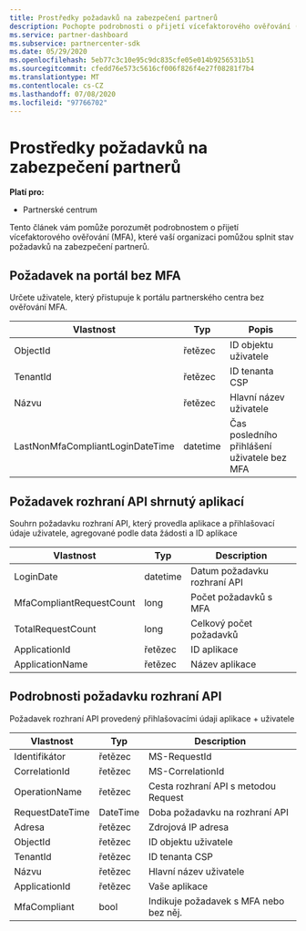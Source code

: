 ```yaml
---
title: Prostředky požadavků na zabezpečení partnerů
description: Pochopte podrobnosti o přijetí vícefaktorového ověřování (MFA), aby splňovaly požadavky na zabezpečení partnerů.
ms.service: partner-dashboard
ms.subservice: partnercenter-sdk
ms.date: 05/29/2020
ms.openlocfilehash: 5eb77c3c10e95c9dc835cfe05e014b9256531b51
ms.sourcegitcommit: cfedd76e573c5616cf006f826f4e27f08281f7b4
ms.translationtype: MT
ms.contentlocale: cs-CZ
ms.lasthandoff: 07/08/2020
ms.locfileid: "97766702"
---
```

# <a name="partner-security-requirements-resources"></a>Prostředky požadavků na zabezpečení partnerů

**Platí pro:**

- Partnerské centrum

Tento článek vám pomůže porozumět podrobnostem o přijetí vícefaktorového ověřování (MFA), které vaší organizaci pomůžou splnit stav požadavků na zabezpečení partnerů. 

## <a name="portal-request-without-mfa"></a>Požadavek na portál bez MFA

Určete uživatele, který přistupuje k portálu partnerského centra bez ověřování MFA.

| Vlastnost                            | Typ            | Popis                           |
|-------------------------------------|-----------------|---------------------------------------|
| ObjectId                            | řetězec          | ID objektu uživatele                        |
| TenantId                            | řetězec          | ID tenanta CSP                         |
| Názvu                                 | řetězec          | Hlavní název uživatele                   |
| LastNonMfaCompliantLoginDateTime    | datetime        | Čas posledního přihlášení uživatele bez MFA |


## <a name="api-request-summarized-by-application"></a>Požadavek rozhraní API shrnutý aplikací

Souhrn požadavku rozhraní API, který provedla aplikace a přihlašovací údaje uživatele, agregované podle data žádosti a ID aplikace

| Vlastnost                            | Typ            | Description               |
|-------------------------------------|-----------------|---------------------------|
| LoginDate                           | datetime        | Datum požadavku rozhraní API          |
| MfaCompliantRequestCount            | long            | Počet požadavků s MFA    |
| TotalRequestCount                   | long            | Celkový počet požadavků       |
| ApplicationId                       | řetězec          | ID aplikace        |
| ApplicationName                     | řetězec          | Název aplikace      |


## <a name="api-request-details"></a>Podrobnosti požadavku rozhraní API

Požadavek rozhraní API provedený přihlašovacími údaji aplikace + uživatele 

| Vlastnost                            | Typ            | Description                              |
|-------------------------------------|-----------------|------------------------------------------|
| Identifikátor                           | řetězec          | MS-RequestId                             |
| CorrelationId                       | řetězec          | MS-CorrelationId                         |
| OperationName                       | řetězec          | Cesta rozhraní API s metodou Request         |
| RequestDateTime                     | DateTime        | Doba požadavku na rozhraní API                     |
| Adresa                           | řetězec          | Zdrojová IP adresa                        |
| ObjectId                            | řetězec          | ID objektu uživatele                           |
| TenantId                            | řetězec          | ID tenanta CSP                            |
| Názvu                                 | řetězec          | Hlavní název uživatele                      |
| ApplicationId                       | řetězec          | Vaše aplikace                         |
| MfaCompliant                        | bool            | Indikuje požadavek s MFA nebo bez něj. |
